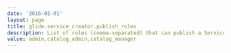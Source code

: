 ```yaml
---
date: '2016-01-01'
layout: page
title: glide.service_creator.publish_roles
description: List of roles (comma-separated) that can publish a Service to the Service Catalog 
value: admin,catalog_admin,catalog_manager
---
```

